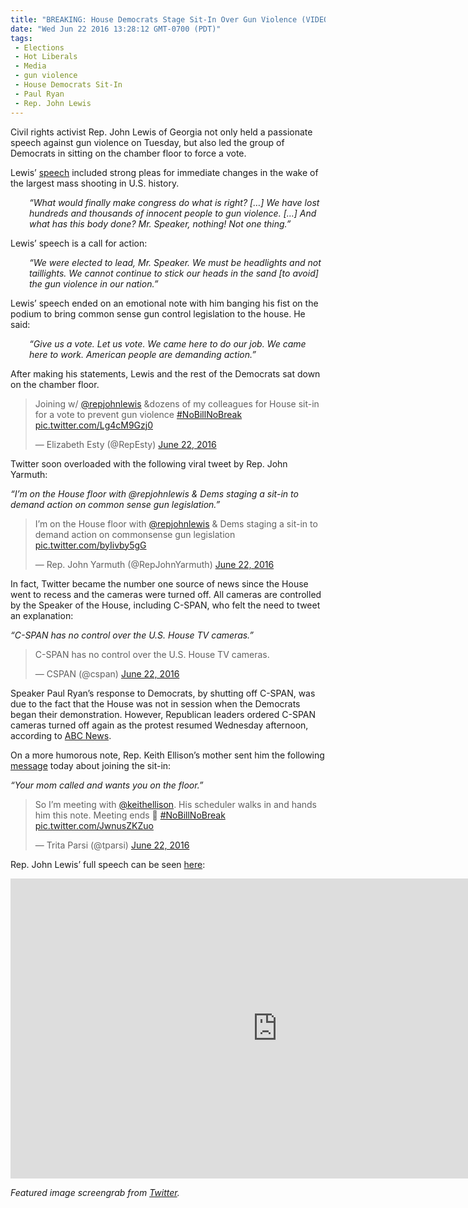 ```yaml
---
title: "BREAKING: House Democrats Stage Sit-In Over Gun Violence (VIDEO)"
date: "Wed Jun 22 2016 13:28:12 GMT-0700 (PDT)"
tags: 
 - Elections
 - Hot Liberals
 - Media
 - gun violence
 - House Democrats Sit-In
 - Paul Ryan
 - Rep. John Lewis
---
```

<p><!-- Quick Adsense WordPress Plugin: http://quicksense.net/ --></p><p>Civil rights activist Rep. John Lewis of Georgia not only held a passionate speech against gun violence on Tuesday, but also led the group of Democrats in sitting on the chamber floor to force a vote.</p><p>Lewis&#x2019; <a href="https://www.youtube.com/watch?v=EZq2F9LcUrI" onclick="__gaTracker(&apos;send&apos;, &apos;event&apos;, &apos;outbound-article&apos;, &apos;https://www.youtube.com/watch?v=EZq2F9LcUrI&apos;, &apos;speech&apos;);">speech</a> included strong pleas for immediate changes in the wake of the largest mass shooting in U.S. history.</p><p style="padding-left: 30px;"><em>&#x201C;What would finally make congress do what is right? [&#x2026;] We have lost hundreds and thousands of innocent people to gun violence. [&#x2026;] And what has this body done? Mr. Speaker, nothing! Not one thing.&#x201D;</em></p><p>Lewis&#x2019; speech is a call for action:</p><p style="padding-left: 30px;"><em>&#x201C;We were elected to lead, Mr. Speaker. We must be headlights and not taillights. We cannot continue to stick our heads in the sand [to avoid] the gun violence in our nation.&#x201D;</em></p><p>Lewis&#x2019; speech ended on an emotional note with him banging his fist on the podium to bring common sense gun control legislation to the house. He said:</p><p style="padding-left: 30px;"><em>&#x201C;Give us a vote. Let us vote. We came here to do our job. We came here to work. American people are demanding action.&#x201D;</em></p><p>After making his statements, Lewis and the rest of the Democrats sat down on the chamber floor.</p><blockquote class="twitter-tweet" data-lang="en">
<p dir="ltr" lang="en">Joining w/ <a href="https://twitter.com/repjohnlewis" onclick="__gaTracker(&apos;send&apos;, &apos;event&apos;, &apos;outbound-article&apos;, &apos;https://twitter.com/repjohnlewis&apos;, &apos;@repjohnlewis&apos;);">@repjohnlewis</a> &amp;dozens of my colleagues for House sit-in for a vote to prevent gun violence <a href="https://twitter.com/hashtag/NoBillNoBreak?src=hash" onclick="__gaTracker(&apos;send&apos;, &apos;event&apos;, &apos;outbound-article&apos;, &apos;https://twitter.com/hashtag/NoBillNoBreak?src=hash&apos;, &apos;#NoBillNoBreak&apos;);">#NoBillNoBreak</a> <a href="https://t.co/Lg4cM9Gzj0" onclick="__gaTracker(&apos;send&apos;, &apos;event&apos;, &apos;outbound-article&apos;, &apos;https://t.co/Lg4cM9Gzj0&apos;, &apos;pic.twitter.com/Lg4cM9Gzj0&apos;);">pic.twitter.com/Lg4cM9Gzj0</a></p>
<p>&#x2014; Elizabeth Esty (@RepEsty) <a href="https://twitter.com/RepEsty/status/745642123647664128" onclick="__gaTracker(&apos;send&apos;, &apos;event&apos;, &apos;outbound-article&apos;, &apos;https://twitter.com/RepEsty/status/745642123647664128&apos;, &apos;June 22, 2016&apos;);">June 22, 2016</a></p></blockquote><p><script src="//platform.twitter.com/widgets.js" async charset="utf-8"></script></p><p>Twitter soon overloaded with the following viral tweet by Rep. John Yarmuth:</p><p><em>&#x201C;I&#x2019;m on the House floor with @repjohnlewis &amp; Dems staging a sit-in to demand action on common sense gun legislation.&#x201D;</em></p><blockquote class="twitter-tweet" data-lang="en"><p>
I&#x2019;m on the House floor with <a href="https://twitter.com/repjohnlewis" onclick="__gaTracker(&apos;send&apos;, &apos;event&apos;, &apos;outbound-article&apos;, &apos;https://twitter.com/repjohnlewis&apos;, &apos;@repjohnlewis&apos;);">@repjohnlewis</a> &amp; Dems staging a sit-in to demand action on commonsense gun legislation <a href="https://t.co/byIivby5gG" onclick="__gaTracker(&apos;send&apos;, &apos;event&apos;, &apos;outbound-article&apos;, &apos;https://t.co/byIivby5gG&apos;, &apos;pic.twitter.com/byIivby5gG&apos;);">pic.twitter.com/byIivby5gG</a></p>
<p>&#x2014; Rep. John Yarmuth (@RepJohnYarmuth) <a href="https://twitter.com/RepJohnYarmuth/status/745641223122259968" onclick="__gaTracker(&apos;send&apos;, &apos;event&apos;, &apos;outbound-article&apos;, &apos;https://twitter.com/RepJohnYarmuth/status/745641223122259968&apos;, &apos;June 22, 2016&apos;);">June 22, 2016</a>
</p></blockquote><p><script src="//platform.twitter.com/widgets.js" async charset="utf-8"></script></p><p>In fact, Twitter became the number one source of news since the House went to recess and the cameras were turned off. All cameras are controlled by the Speaker of the House, including C-SPAN, who felt the need to tweet an explanation:</p><p><em>&#x201C;C-SPAN has no control over the U.S. House TV cameras.&#x201D;</em></p><blockquote class="twitter-tweet" data-width="500"><p lang="en" dir="ltr">C-SPAN has no control over the U.S. House TV cameras.</p>
<p>&#x2014; CSPAN (@cspan) <a href="https://twitter.com/cspan/status/745643506786504704" onclick="__gaTracker(&apos;send&apos;, &apos;event&apos;, &apos;outbound-article&apos;, &apos;https://twitter.com/cspan/status/745643506786504704&apos;, &apos;June 22, 2016&apos;);">June 22, 2016</a></p></blockquote><p><script async src="//platform.twitter.com/widgets.js" charset="utf-8"></script></p><p><!-- Quick Adsense WordPress Plugin: http://quicksense.net/ --></p><p>Speaker Paul Ryan&#x2019;s response to Democrats, by shutting off C-SPAN, was due to the fact that the House was not in session when the Democrats began their demonstration. However, Republican leaders ordered C-SPAN cameras turned off again as the protest resumed Wednesday afternoon, according to <a href="http://abcnews.go.com/Politics/wireStory/house-democrats-stage-protest-dispute-guns-40044299" onclick="__gaTracker(&apos;send&apos;, &apos;event&apos;, &apos;outbound-article&apos;, &apos;http://abcnews.go.com/Politics/wireStory/house-democrats-stage-protest-dispute-guns-40044299&apos;, &apos;ABC News&apos;);">ABC News</a>.</p><p>On a more humorous note, Rep. Keith Ellison&#x2019;s mother sent him the following <a href="https://twitter.com/tparsi/status/745668721365098496/photo/1?ref_src=twsrc%5Etfw" onclick="__gaTracker(&apos;send&apos;, &apos;event&apos;, &apos;outbound-article&apos;, &apos;https://twitter.com/tparsi/status/745668721365098496/photo/1?ref_src=twsrc%5Etfw&apos;, &apos;message&apos;);">message</a> today about joining the sit-in:</p><p><em>&#x201C;Your mom called and wants you on the floor.&#x201D;</em></p><blockquote class="twitter-tweet" data-lang="en"><p>So I&#x2019;m meeting with <a href="https://twitter.com/keithellison" onclick="__gaTracker(&apos;send&apos;, &apos;event&apos;, &apos;outbound-article&apos;, &apos;https://twitter.com/keithellison&apos;, &apos;@keithellison&apos;);">@keithellison</a>. His scheduler walks in and hands him this note. Meeting ends &#x1F642; <a href="https://twitter.com/hashtag/NoBillNoBreak?src=hash" onclick="__gaTracker(&apos;send&apos;, &apos;event&apos;, &apos;outbound-article&apos;, &apos;https://twitter.com/hashtag/NoBillNoBreak?src=hash&apos;, &apos;#NoBillNoBreak&apos;);">#NoBillNoBreak</a> <a href="https://t.co/JwnusZKZuo" onclick="__gaTracker(&apos;send&apos;, &apos;event&apos;, &apos;outbound-article&apos;, &apos;https://t.co/JwnusZKZuo&apos;, &apos;pic.twitter.com/JwnusZKZuo&apos;);">pic.twitter.com/JwnusZKZuo</a></p>
<p>&#x2014; Trita Parsi (@tparsi) <a href="https://twitter.com/tparsi/status/745668721365098496" onclick="__gaTracker(&apos;send&apos;, &apos;event&apos;, &apos;outbound-article&apos;, &apos;https://twitter.com/tparsi/status/745668721365098496&apos;, &apos;June 22, 2016&apos;);">June 22, 2016</a></p></blockquote><p><script src="//platform.twitter.com/widgets.js" async charset="utf-8"></script></p><p>Rep. John Lewis&#x2019; full speech can be seen <a href="https://www.youtube.com/watch?v=EZq2F9LcUrI" onclick="__gaTracker(&apos;send&apos;, &apos;event&apos;, &apos;outbound-article&apos;, &apos;https://www.youtube.com/watch?v=EZq2F9LcUrI&apos;, &apos;here&apos;);">here</a>:</p><p><iframe width="853" height="480" src="https://www.youtube.com/embed/EZq2F9LcUrI" frameborder="0" allowfullscreen></iframe></p><p><em>Featured image screengrab from <a href="https://twitter.com/RepJohnYarmuth/status/745641223122259968" onclick="__gaTracker(&apos;send&apos;, &apos;event&apos;, &apos;outbound-article&apos;, &apos;https://twitter.com/RepJohnYarmuth/status/745641223122259968&apos;, &apos;Twitter&apos;);">Twitter</a>.</em></p><div style="font-size:0px;height:0px;line-height:0px;margin:0;padding:0;clear:both"></div>